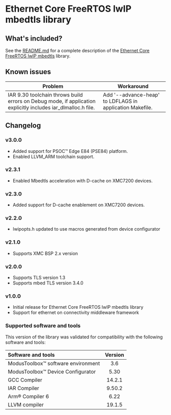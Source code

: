 # Ethernet Core FreeRTOS lwIP mbedtls library

## What's included?

See the [README.md](./README.md) for a complete description of the [Ethernet Core FreeRTOS lwIP mbedtls](https://github.com/Infineon/ethernet-core-freertos-lwip-mbedtls) library.

## Known issues
| Problem | Workaround |
| ------- | ---------- |
| IAR 9.30 toolchain throws build errors on Debug mode, if application explicitly includes iar_dlmalloc.h file. | Add '--advance-heap' to LDFLAGS in application Makefile. |

## Changelog

### v3.0.0
- Added support for PSOC™ Edge E84 (PSE84) platform.
- Enabled LLVM_ARM toolchain support.

### v2.3.1
- Enabled Mbedtls acceleration with D-cache on XMC7200 devices.

### v2.3.0
- Added support for D-cache enablement on XMC7200 devices.

### v2.2.0
- lwipopts.h updated to use macros generated from device configurator

### v2.1.0
- Supports XMC BSP 2.x version

### v2.0.0
- Supports TLS version 1.3
- Supports mbed TLS version 3.4.0

### v1.0.0

- Initial release for Ethernet Core FreeRTOS lwIP mbedtls library
- Support for ethernet on connectivity middleware framework

### Supported software and tools

This version of the library was validated for compatibility with the following software and tools:

| Software and tools                                              | Version |
| :---                                                            | :----:  |
| ModusToolbox&trade; software environment                        | 3.6     |
| ModusToolbox&trade; Device Configurator                         | 5.30    |
| GCC Compiler                                                    | 14.2.1  |
| IAR Compiler                                                    | 9.50.2  |
| Arm&reg; Compiler 6                                             | 6.22    |
| LLVM compiler                                                   | 19.1.5  |
